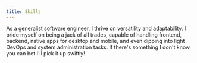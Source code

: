 ```yaml
---
title: Skills
---
```


As a generalist software engineer, I thrive on versatility and adaptability. I pride myself on being a jack of all trades, capable of handling frontend, backend, native apps for desktop and mobile, and even dipping into light DevOps and system administration tasks. If there's something I don't know, you can bet I'll pick it up swiftly!
